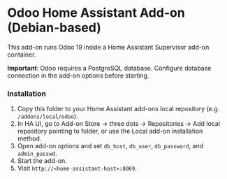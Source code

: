 # Odoo Home Assistant Add-on (Debian-based)


This add-on runs Odoo 19 inside a Home Assistant Supervisor add-on container.


**Important**: Odoo requires a PostgreSQL database. Configure database connection in the add-on options before starting.


### Installation
1. Copy this folder to your Home Assistant add-ons local repository (e.g. `/addons/local/odoo`).
2. In HA UI, go to Add-on Store -> three dots -> Repositories -> Add local repository pointing to folder, or use the Local add-on installation method.
3. Open add-on options and set `db_host`, `db_user`, `db_password`, and `admin_passwd`.
4. Start the add-on.
5. Visit `http://<home-assistant-host>:8069`.